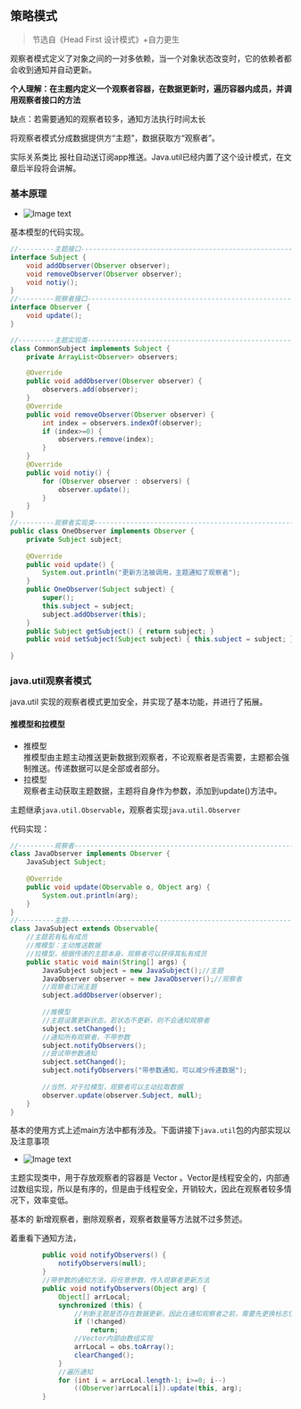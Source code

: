 ## 策略模式

> 节选自《Head First 设计模式》+自力更生

观察者模式定义了对象之间的一对多依赖，当一个对象状态改变时，它的依赖者都会收到通知并自动更新。

**个人理解：在主题内定义一个观察者容器，在数据更新时，遍历容器内成员，并调用观察者接口的方法**

缺点：若需要通知的观察者较多，通知方法执行时间太长

将观察者模式分成数据提供方“主题”，数据获取方“观察者”。

实际关系类比 报社自动送订阅app推送。Java.util已经内置了这个设计模式，在文章后半段将会讲解。

### 基本原理

- ![Image text](http://oss.huqianwei.com/data/ObserverMode1.png)

基本模型的代码实现。

```java
//---------主题接口----------------------------------------------------------------
interface Subject {
	void addObserver(Observer observer);
	void removeObserver(Observer observer);
	void notiy();
}
//---------观察者接口----------------------------------------------------------------
interface Observer {
	void update();
}
```

```java
//---------主题实现类----------------------------------------------------------------
class CommonSubject implements Subject {
	private ArrayList<Observer> observers;

	@Override
	public void addObserver(Observer observer) {
		observers.add(observer);
	}
	@Override
	public void removeObserver(Observer observer) {
		int index = observers.indexOf(observer);
		if (index>=0) {
			observers.remove(index);
		}
	}
	@Override
	public void notiy() {
		for (Observer observer : observers) {
			observer.update();
		}
	}
}
//---------观察者实现类----------------------------------------------------------------
public class OneObserver implements Observer {
	private Subject subject;
	
	@Override
	public void update() {
		System.out.println("更新方法被调用，主题通知了观察者");
	}
	public OneObserver(Subject subject) {
		super();
		this.subject = subject;
		subject.addObserver(this);
	}
	public Subject getSubject() { return subject; }
	public void setSubject(Subject subject) { this.subject = subject; }
	
}
```

### java.util观察者模式



java.util 实现的观察者模式更加安全，并实现了基本功能，并进行了拓展。

#### 推模型和拉模型

- 推模型 <br>
  推模型由主题主动推送更新数据到观察者，不论观察者是否需要，主题都会强制推送。传递数据可以是全部或者部分。
- 拉模型 <br>
   观察者主动获取主题数据，主题将自身作为参数，添加到update()方法中。

主题继承`java.util.Observable`，观察者实现`java.util.Observer`

代码实现：
```java
//---------观察者----------------------------------------------------------------
class JavaObserver implements Observer {
	JavaSubject Subject;
	
	@Override
	public void update(Observable o, Object arg) {
		System.out.println(arg);
	}
}
//---------主题----------------------------------------------------------------
class JavaSubject extends Observable{
	//主题若有私有成员
	//推模型：主动推送数据
	//拉模型，根据传递的主题本身，观察者可以获得其私有成员
	public static void main(String[] args) {
		JavaSubject subject = new JavaSubject();//主题
		JavaObserver observer = new JavaObserver();//观察者
		//观察者订阅主题
		subject.addObserver(observer);
		
		//推模型
		//主题设置更新状态，若状态不更新，则不会通知观察者
		subject.setChanged();
		//通知所有观察者，不带参数
		subject.notifyObservers();
		//尝试带参数通知
		subject.setChanged();
		subject.notifyObservers("带参数通知，可以减少传递数据");
		
		//当然，对于拉模型，观察者可以主动拉取数据
		observer.update(observer.Subject, null);
	}
}
```

基本的使用方式上述main方法中都有涉及。下面讲接下`java.util`包的内部实现以及注意事项

- ![Image text](http://oss.huqianwei.com/data/ObserverMode2.png)

主题实现类中，用于存放观察者的容器是 Vector 。Vector是线程安全的，内部通过数组实现，所以是有序的，但是由于线程安全，开销较大，因此在观察者较多情况下，效率变低。

基本的 新增观察者，删除观察者，观察者数量等方法就不过多赘述。

着重看下通知方法，

```java
        public void notifyObservers() {
            notifyObservers(null);
        }
        //带参数的通知方法，将任意参数，传入观察者更新方法
        public void notifyObservers(Object arg) {
	        Object[] arrLocal;
	        synchronized (this) {
	            //判断主题是否存在数据更新，因此在通知观察者之前，需要先更换标志位
	            if (!changed)
	                return;
	            //Vector内部由数组实现
	            arrLocal = obs.toArray();
	            clearChanged();
	        }
	        //遍历通知
	        for (int i = arrLocal.length-1; i>=0; i--)
	            ((Observer)arrLocal[i]).update(this, arg);
	    }
```
